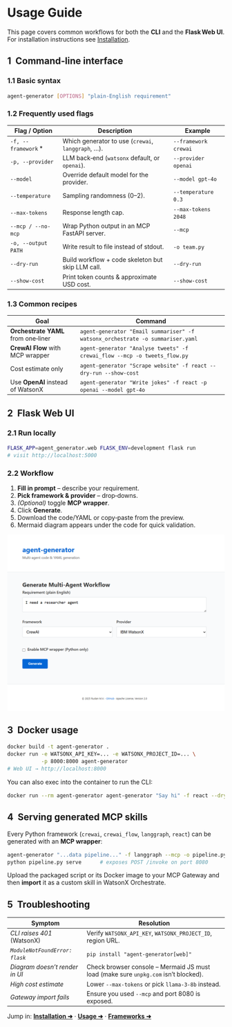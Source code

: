 # Usage Guide

This page covers common workflows for both the **CLI** and the **Flask Web UI**.  
For installation instructions see [Installation](installation.md).


## 1  Command‑line interface

### 1.1 Basic syntax

```bash
agent-generator [OPTIONS] "plain‑English requirement"
```

### 1.2 Frequently used flags

| Flag / Option        | Description                                        | Example              |
| -------------------- | -------------------------------------------------- | -------------------- |
| `-f, --framework` \* | Which generator to use (`crewai`, `langgraph`, …). | `--framework crewai` |
| `-p, --provider`     | LLM back‑end (`watsonx` default, or `openai`).     | `--provider openai`  |
| `--model`            | Override default model for the provider.           | `--model gpt-4o`     |
| `--temperature`      | Sampling randomness (0–2).                         | `--temperature 0.3`  |
| `--max-tokens`       | Response length cap.                               | `--max-tokens 2048`  |
| `--mcp / --no-mcp`   | Wrap Python output in an MCP FastAPI server.       | `--mcp`              |
| `-o, --output PATH`  | Write result to file instead of stdout.            | `-o team.py`         |
| `--dry-run`          | Build workflow + code skeleton but skip LLM call.  | `--dry-run`          |
| `--show-cost`        | Print token counts & approximate USD cost.         | `--show-cost`        |

### 1.3 Common recipes

| Goal                                | Command                                                                        |
| ----------------------------------- | ------------------------------------------------------------------------------ |
| **Orchestrate YAML** from one‑liner | `agent-generator "Email summariser" -f watsonx_orchestrate -o summariser.yaml` |
| **CrewAI Flow** with MCP wrapper    | `agent-generator "Analyse tweets" -f crewai_flow --mcp -o tweets_flow.py`      |
| Cost estimate only                  | `agent-generator "Scrape website" -f react --dry-run --show-cost`              |
| Use **OpenAI** instead of WatsonX   | `agent-generator "Write jokes" -f react -p openai --model gpt-4o`              |



## 2  Flask Web UI

### 2.1 Run locally

```bash
FLASK_APP=agent_generator.web FLASK_ENV=development flask run
# visit http://localhost:5000
```

### 2.2 Workflow

1. **Fill in prompt** – describe your requirement.
2. **Pick framework & provider** – drop‑downs.
3. *(Optional)* toggle **MCP wrapper**.
4. Click **Generate**.
5. Download the code/YAML or copy‑paste from the preview.
6. Mermaid diagram appears under the code for quick validation.

![UI screenshot](images/ui-screenshot.png)


## 3  Docker usage

```bash
docker build -t agent-generator .
docker run -e WATSONX_API_KEY=... -e WATSONX_PROJECT_ID=... \
           -p 8000:8000 agent-generator
# Web UI → http://localhost:8000
```

You can also exec into the container to run the CLI:

```bash
docker run --rm agent-generator agent-generator "Say hi" -f react --dry-run
```



## 4  Serving generated MCP skills

Every Python framework (`crewai`, `crewai_flow`, `langgraph`, `react`) can be generated with an **MCP wrapper**:

```bash
agent-generator "...data pipeline..." -f langgraph --mcp -o pipeline.py
python pipeline.py serve      # exposes POST /invoke on port 8080
```

Upload the packaged script or its Docker image to your MCP Gateway and then **import** it as a custom skill in WatsonX Orchestrate.



## 5  Troubleshooting

| Symptom                        | Resolution                                                                          |
| ------------------------------ | ----------------------------------------------------------------------------------- |
| *CLI raises 401* (WatsonX)     | Verify `WATSONX_API_KEY`, `WATSONX_PROJECT_ID`, region URL.                         |
| *`ModuleNotFoundError: flask`* | `pip install "agent-generator[web]"`                                                |
| *Diagram doesn’t render in UI* | Check browser console – Mermaid JS must load (make sure `unpkg.com` isn’t blocked). |
| *High cost estimate*           | Lower `--max-tokens` or pick `llama‑3‑8b` instead.                                  |
| *Gateway import fails*         | Ensure you used `--mcp` and port 8080 is exposed.                                   |



Jump in: **[Installation ➜](installation.md)** · **[Usage ➜](usage.md)** · **[Frameworks ➜](frameworks.md)**
